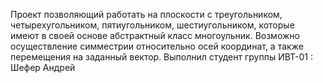 Проект позволяющий работать на плоскости с треугольником, четырехугольником, пятиугольником, шестиугольником, которые имеют в своей основе абстрактный класс многоульник. Возможно осуществление симместрии относительно осей координат, а также перемещения на заданный вектор.
Выполнил студент группы ИВТ-01 :  Шефер Андрей
